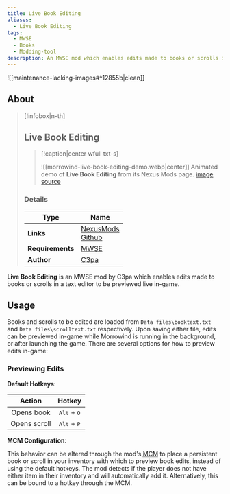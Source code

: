 ```yaml
---
title: Live Book Editing
aliases:
  - Live Book Editing
tags:
  - MWSE
  - Books
  - Modding-tool
description: An MWSE mod which enables edits made to books or scrolls in a text editor to be previewed live in-game.
---
```


![[maintenance-lacking-images#^12855b|clean]]

## About

> [!infobox|n-th]
> 
> ## Live Book Editing
> 
> > [!caption|center wfull txt-s]
> > 
> > ![[morrowind-live-book-editing-demo.webp|center]]
> > Animated demo of **Live Book Editing** from its Nexus Mods page.
> > [image source](https://staticdelivery.nexusmods.com/mods/100/images/53403/53403-1692731282-1508705601.gif)
> 
> ### Details
> 
> | Type | Name |
> | --- | --- |
> | **Links** | [NexusMods](https://www.nexusmods.com/morrowind/mods/53403)<br>[Github](https://github.com/C3pa/Morrowind-Live-Book-Editing) |
> | **Requirements** | [MWSE](https://www.nexusmods.com/morrowind/mods/45468) |
> | **Author** | [C3pa](https://next.nexusmods.com/profile/C3pa/about-me) |

**Live Book Editing** is an MWSE mod by C3pa which enables edits made to books or scrolls in a text editor to be previewed live in-game.

## Usage

Books and scrolls to be edited are loaded from `Data files\booktext.txt` and `Data files\scrolltext.txt` respectively. Upon saving either file, edits can be previewed in-game while Morrowind is running in the background, or after launching the game. There are several options for how to preview edits in-game:

### Previewing Edits

**Default Hotkeys**:

|   Action    |            Hotkey             |
| :---------: | :---------------------------: |
|  Opens book  | <kbd>Alt</kbd> + <kbd>O</kbd> |
| Opens scroll | <kbd>Alt</kbd> + <kbd>P</kbd> |

**MCM Configuration**:

This behavior can be altered through the mod's <abbr title="mod configuration menu">MCM</abbr> to place a persistent book or scroll in your inventory with which to preview book edits, instead of using the default hotkeys. The mod detects if the player does not have either item in their inventory and will automatically add it. Alternatively, this can be bound to a hotkey through the MCM.
